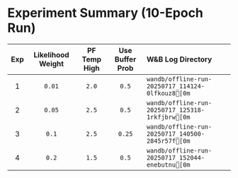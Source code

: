 # Experiment Summary (10-Epoch Run)

| Exp | Likelihood Weight | PF Temp High | Use Buffer Prob | W&B Log Directory |
|:---:|:-----------------:|:------------:|:---------------:|:------------------|
| 1 | `0.01` | `2.0` | `0.5` | `wandb/offline-run-20250717_114124-0lfkouz8[0m` |
| 2 | `0.05` | `2.5` | `0.5` | `wandb/offline-run-20250717_125318-1rkfjbrw[0m` |
| 3 | `0.1` | `2.5` | `0.25` | `wandb/offline-run-20250717_140500-2845r57f[0m` |
| 4 | `0.2` | `1.5` | `0.5` | `wandb/offline-run-20250717_152044-enebutnu[0m` |
